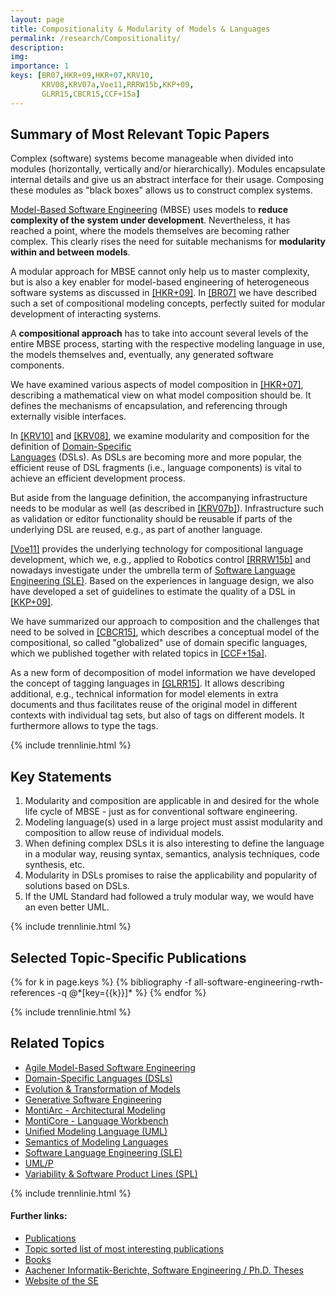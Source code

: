 ```yaml
---
layout: page
title: Compositionality & Modularity of Models & Languages
permalink: /research/Compositionality/
description: 
img: 
importance: 1
keys: [BR07,HKR+09,HKR+07,KRV10,
       KRV08,KRV07a,Voe11,RRRW15b,KKP+09,
       GLRR15,CBCR15,CCF+15a]
---
```


## Summary of Most Relevant Topic Papers

Complex (software) systems become manageable when divided into modules
(horizontally, vertically and/or hierarchically).
Modules encapsulate internal details and give us an abstract interface for
their usage.
Composing these modules as "black boxes" allows us to construct complex
systems.

[Model-Based Software Engineering](/research/Agile-MBSE) (MBSE)
uses models to **reduce complexity of
the system under development**.
Nevertheless, it has reached a point, where the models themselves are becoming
rather complex.
This clearly rises the need for suitable mechanisms for **modularity
within and between models**.

A modular approach for MBSE cannot only help us to master complexity, but is
also a key enabler for model-based engineering of heterogeneous software
systems as discussed in [[HKR+09]](#HKR+09).
In [[BR07]](#BR07) we have described such a set of compositional modeling
concepts, perfectly suited for modular development of interacting systems.

A **compositional approach** has to take into account several levels of
the entire MBSE process, starting with the respective modeling language in
use, the models themselves and, eventually, any generated software
components.

We have examined various aspects of model composition in [[HKR+07]](#HKR+07),
describing a mathematical view on what model composition should be.
It defines the mechanisms of encapsulation, and referencing through
externally visible interfaces.

In [[KRV10]](#KRV10) and [[KRV08]](#KRV08), we examine modularity and composition for
the definition of [Domain-Specific  
Languages](/research/Domain-Specific-Languages) (DSLs).
As DSLs are becoming more and more popular, the efficient reuse of DSL
fragments (i.e., language components) is vital to achieve an efficient
development process.

But aside from the language definition, the accompanying infrastructure
needs to be modular as well (as described in [[KRV07b]](#KRV07b)).
Infrastructure such as validation or editor functionality should be reusable
if parts of the underlying DSL are reused, e.g., as part of another
language. 

[[Voe11]](#Voe11) provides the underlying technology for compositional
language development, which we, e.g., applied to Robotics control
[[RRRW15b]](#RRRW15b) and nowadays investigate under the umbrella term of 
[Software Language Engineering (SLE)](/research/Language-Engineering).
Based on the experiences in language design, we also have developed a set of
guidelines to estimate the quality of a DSL in [[KKP+09]](#KKP+09).

We have summarized our approach to composition and the challenges that need
to be solved in [[CBCR15]](#CBCR15), which describes a conceptual model of the
compositional, so called "globalized" use of domain specific languages,
which we published together with related topics in [[CCF+15a]](#CCF+15a).

As a new form of decomposition of model information we have developed
the concept of tagging languages in [[GLRR15]](#GLRR15). It allows describing 
additional, e.g., technical information for model elements in
extra documents and thus facilitates reuse of the original model in
different contexts with individual tag sets, but also of tags on
different models. It furthermore allows to type the tags.


{% include trennlinie.html %}

## Key Statements
1. Modularity and composition are applicable in and desired for the whole life 
cycle of MBSE - just as for conventional software engineering.
2. Modeling language(s) used in a large project must assist modularity and 
composition to allow reuse of individual models.
3. When defining complex DSLs it is also interesting to define the language in a 
modular way, reusing syntax, semantics, analysis techniques, code synthesis, 
etc.
4. Modularity in DSLs promises to raise the applicability and popularity of 
solutions based on DSLs.
5. If the UML Standard had followed a truly modular way, we would have an 
even better UML.

{% include trennlinie.html %}

## Selected Topic-Specific Publications

<div class="publications">
  {% for k in page.keys %}
    {% bibliography -f all-software-engineering-rwth-references -q @*[key={{k}}]* %}
  {% endfor %}
</div>

{% include trennlinie.html %}

## Related Topics
- [Agile Model-Based Software Engineering](/research/Agile-MBSE)
- [Domain-Specific Languages (DSLs)](/research/Domain-Specific-Languages)
- [Evolution & Transformation of Models](/research/Evolution)
- [Generative Software Engineering](/research/Generative-SE)
- [MontiArc - Architectural Modeling](/research/Software-Architecture)
- [MontiCore - Language Workbench](/research/MontiCore)
- [Unified Modeling Language (UML)](/research/Unified-Modeling-Language)
- [Semantics of Modeling Languages](/research/Semantics)
- [Software Language Engineering (SLE)](/research/Language-Engineering)
- [UML/P](/research/UML-P)
- [Variability & Software Product Lines (SPL)](/research/Variability)

{% include trennlinie.html %}

#### Further links:

- [Publications](/publications)
- [Topic sorted list of most interesting publications](/research)
- [Books](/books)
- [Aachener Informatik-Berichte, Software Engineering / Ph.D. Theses](/phdtheses)
- [Website of the SE](https://www.se-rwth.de)
